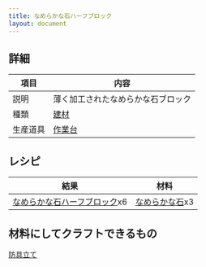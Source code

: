 ```yaml
---
title: なめらかな石ハーフブロック
layout: document
---
```

## 詳細

|項目|内容|
|---|---|
|説明|薄く加工されたなめらかな石ブロック|
|種類|[建材](建材)|
|生産道具|[作業台](作業台)|

## レシピ

|結果|材料|
|---|---|
|[なめらかな石ハーフブロック](なめらかな石ハーフブロック)x6|[なめらかな石](なめらかな石)x3|

## 材料にしてクラフトできるもの

[防具立て](防具立て)
